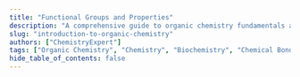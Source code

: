 ```yaml
---
title: "Functional Groups and Properties"
description: "A comprehensive guide to organic chemistry fundamentals and applications"
slug: "introduction-to-organic-chemistry"
authors: ["ChemistryExpert"]
tags: ["Organic Chemistry", "Chemistry", "Biochemistry", "Chemical Bonds"]
hide_table_of_contents: false
---
```

